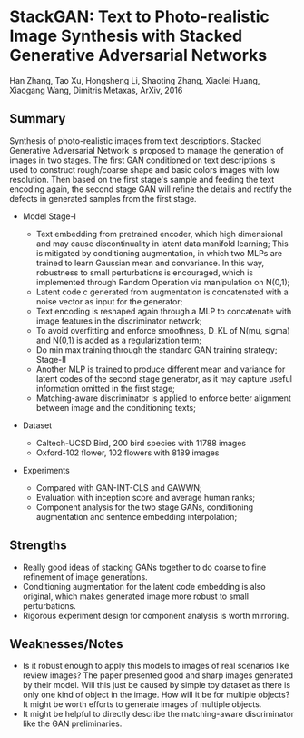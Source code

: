 # StackGAN: Text to Photo-realistic Image Synthesis with Stacked Generative Adversarial Networks

Han Zhang, Tao Xu, Hongsheng Li, Shaoting Zhang, Xiaolei Huang, Xiaogang Wang, Dimitris Metaxas, ArXiv, 2016

## Summary

Synthesis of photo-realistic images from text descriptions. Stacked Generative Adversarial Network is proposed to manage the generation of images in two stages. The first GAN conditioned on text descriptions is used to construct rough/coarse shape and basic colors images with low resolution. Then based on the first stage's sample and feeding the text encoding again, the second stage GAN will refine the details and rectify the defects in generated samples from the first stage.

- Model
Stage-I
  - Text embedding from pretrained encoder, which high dimensional and may cause discontinuality in latent data manifold learning; This is mitigated by conditioning augmentation, in which two MLPs are trained to learn Gaussian mean and convariance. In this way, robustness to small perturbations is encouraged, which is implemented through Random Operation via manipulation on N(0,1);
  - Latent code c generated from augmentation is concatenated with a noise vector as input for the generator;
  - Text encoding is reshaped again through a MLP to concatenate with image features in the discriminator network;
  - To avoid overfitting and enforce smoothness, D_KL of N(mu, sigma) and N(0,1) is added as a regularization term;
  - Do min max training through the standard GAN training strategy;
Stage-II
  - Another MLP is trained to produce different mean and variance for latent codes of the second stage generator, as it may capture useful information omitted in the first stage;
  - Matching-aware discriminator is applied to enforce better alignment between image and the conditioning texts;

- Dataset
  - Caltech-UCSD Bird, 200 bird species with 11788 images
  - Oxford-102 flower, 102 flowers with 8189 images

- Experiments
  - Compared with GAN-INT-CLS and GAWWN; 
  - Evaluation with inception score and average human ranks;
  - Component analysis for the two stage GANs, conditioning augmentation and sentence embedding interpolation;

## Strengths
  - Really good ideas of stacking GANs together to do coarse to fine refinement of image generations. 
  - Conditioning augmentation for the latent code embedding is also original, which makes generated image more robust to small perturbations.
  - Rigorous experiment design for component analysis is worth mirroring.

## Weaknesses/Notes
  - Is it robust enough to apply this models to images of real scenarios like review images? The paper presented good and sharp images generated by their model. Will this just be caused by simple toy dataset as there is only one kind of object in the image. How will it be for multiple objects? It might be worth efforts to generate images of multiple objects.
  - It might be helpful to directly describe the matching-aware discriminator like the GAN preliminaries.
